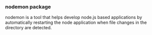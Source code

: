 ### nodemon package


nodemon is a tool that helps develop node.js based applications by automatically restarting the node application when file changes in the directory are detected.

